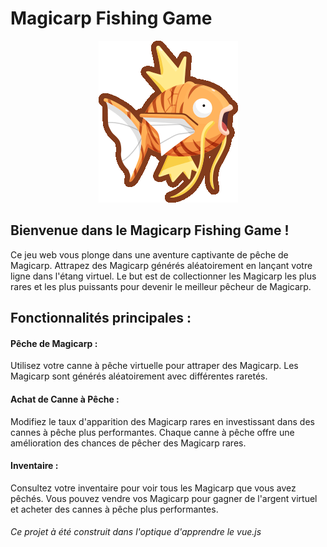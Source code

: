 # Magicarp Fishing Game
<p align="center">
  <img src="Front/src/assets/images/tigrer.png" />
</p>

## Bienvenue dans le Magicarp Fishing Game !
Ce jeu web vous plonge dans une aventure captivante de pêche de Magicarp. Attrapez des Magicarp générés aléatoirement en lançant votre ligne dans l'étang virtuel. 
Le but est de collectionner les Magicarp les plus rares et les plus puissants pour devenir le meilleur pêcheur de Magicarp.

## Fonctionnalités principales :
#### Pêche de Magicarp : 
Utilisez votre canne à pêche virtuelle pour attraper des Magicarp. Les Magicarp sont générés aléatoirement avec différentes raretés.
 
#### Achat de Canne à Pêche : 
Modifiez le taux d'apparition des Magicarp rares en investissant dans des cannes à pêche plus performantes. Chaque canne à pêche offre une amélioration des chances de pêcher des Magicarp rares.

#### Inventaire : 
Consultez votre inventaire pour voir tous les Magicarp que vous avez pêchés. Vous pouvez vendre vos Magicarp pour gagner de l'argent virtuel et acheter des cannes à pêche plus performantes.







###### Ce projet à été construit dans l'optique d'apprendre le vue.js
